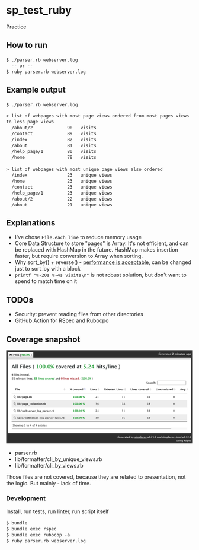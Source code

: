 # sp_test_ruby

Practice

## How to run

```
$ ./parser.rb webserver.log
  -- or --
$ ruby parser.rb webserver.log
```

## Example output

`$ ./parser.rb webserver.log`

```
> list of webpages with most page views ordered from most pages views to less page views
  /about/2             90   visits
  /contact             89   visits
  /index               82   visits
  /about               81   visits
  /help_page/1         80   visits
  /home                78   visits

> list of webpages with most unique page views also ordered
  /index               23   unique views
  /home                23   unique views
  /contact             23   unique views
  /help_page/1         23   unique views
  /about/2             22   unique views
  /about               21   unique views
```

## Explanations

- I've chose `File.each_line` to reduce memory usage
- Core Data Structure to store "pages" is Array. It's not efficient, and can be replaced with HashMap in the future. HashMap makes insertion faster, but require conversion to Array when sorting.
- Why sort_by() + reverse() - [performance is acceptable](https://stackoverflow.com/a/2651028), can be changed just to sort_by with a block
- `printf "%-20s %-4s visits\n"` is not robust solution, but don't want to spend to match time on it

## TODOs

- Security: prevent reading files from other directories
- GitHub Action for RSpec and Rubocpo

## Coverage snapshot

![coverage_snapshot](./Screenshot_2021-10-31_at_17.56.47.png)

- parser.rb
- lib/formatter/cli_by_unique_views.rb
- lib/formatter/cli_by_views.rb

Those files are not covered, because they are related to presentation, not the logic. But mainly - lack of time.


### Development

Install, run tests, run linter, run script itself

```
$ bundle
$ bundle exec rspec
$ bundle exec rubocop -a
$ ruby parser.rb webserver.log
```

